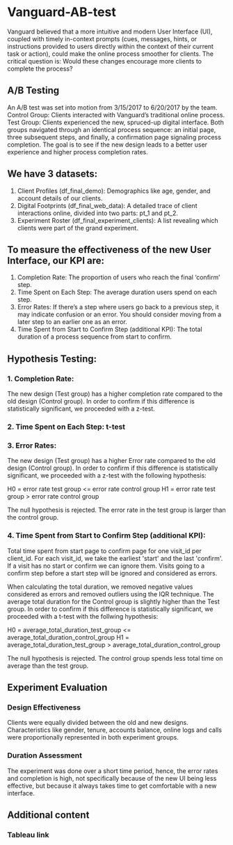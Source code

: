 # Vanguard-AB-test

Vanguard believed that a more intuitive and modern User Interface (UI), coupled with timely in-context prompts (cues, messages, hints, or instructions provided to users directly within the context of their current task or action), could make the online process smoother for clients. The critical question is: Would these changes encourage more clients to complete the process?

## A/B Testing
An A/B test was set into motion from 3/15/2017 to 6/20/2017 by the team.
Control Group: Clients interacted with Vanguard’s traditional online process.
Test Group: Clients experienced the new, spruced-up digital interface.
Both groups navigated through an identical process sequence: an initial page, three subsequent steps, and finally, a confirmation page signaling process completion.
The goal is to see if the new design leads to a better user experience and higher process completion rates.

## We have 3 datasets:
1. Client Profiles (df_final_demo): Demographics like age, gender, and account details of our clients.
2. Digital Footprints (df_final_web_data): A detailed trace of client interactions online, divided into two parts: pt_1 and pt_2.
3. Experiment Roster (df_final_experiment_clients): A list revealing which clients were part of the grand experiment.

## To measure the effectiveness of the new User Interface, our KPI are: 
1. Completion Rate: The proportion of users who reach the final ‘confirm’ step.
2. Time Spent on Each Step: The average duration users spend on each step.
3. Error Rates: If there’s a step where users go back to a previous step, it may indicate confusion or an error. You should consider moving from a later step to an earlier one as an error.
4. Time Spent from Start to Confirm Step (additional KPI): The total duration of a process sequence from start to confirm.

## Hypothesis Testing:
### 1. Completion Rate: 
The new design (Test group) has a higher completion rate compared to the old design (Control group). In order to confirm if this difference is statistically significant, we proceeded with a z-test.

### 2. Time Spent on Each Step: t-test

### 3. Error Rates:
The new design (Test group) has a higher Error rate compared to the old design (Control group). In order to confirm if this difference is statistically significant, we proceeded with a z-test with the following hypothesis:

  H0 = error rate test group <= error rate control group
  H1 = error rate test group > error rate control group

The null hypothesis is rejected. The error rate in the test group is larger than the control group.

### 4. Time Spent from Start to Confirm Step (additional KPI):
Total time spent from start page to confirm page for one visit_id per client_id. 
For each visit_id, we take the earliest 'start' and the last 'confirm'. If a visit has no start or confirm we can ignore them.
Visits going to a confirm step before a start step will be ignored and considered as errors.

When calculating the total duration, we removed negative values considered as errors and removed outliers using the IQR technique.
The average total duration for the Control group is slightly higher than the Test group. In order to confirm if this difference is statistically significant, we proceeded with a t-test with the follwing hypothesis:

  H0 = average_total_duration_test_group <= average_total_duration_control_group
  H1 = average_total_duration_test_group > average_total_duration_control_group

The null hypothesis is rejected. The control group spends less total time on average than the test group.

## Experiment Evaluation

### Design Effectiveness
Clients were equally divided between the old and new designs. Characteristics like gender, tenure, accounts balance, online logs and calls were proportionally represented in both experiment groups.

### Duration Assessment
The experiment was done over a short time period, hence, the error rates and completion is high, not specifically because of the new UI being less effective, but because it always takes time to get comfortable with a new interface.

## Additional content

### Tableau link
